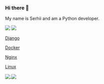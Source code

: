 ### Hi there 👋
My name is Serhii and am a Python developer.

![](https://img.shields.io/badge/PYTHON-green)  ![](https://img.shields.io/badge/DJANGO-green)


[Django](https://camo.githubusercontent.com/874468677789837533557cccb969d71483de48f4cbc938f62cab1fd066e70e3a/68747470733a2f2f696d672e736869656c64732e696f2f62616467652f446a616e676f2d677265656e)

[Docker](https://camo.githubusercontent.com/ea09d29428d8534fe7fb2814bf4535cadea128995ed99cad32e4848de95311d8/68747470733a2f2f696d672e736869656c64732e696f2f62616467652f2d446f636b65722d726564)

[Nginx](https://camo.githubusercontent.com/bd90ead0da16271dfcfaa91efa86054eaf3c0369d69262b40263bb48d73d8688/68747470733a2f2f696d672e736869656c64732e696f2f62616467652f2d4e67696e782d726564)

[Linux](https://camo.githubusercontent.com/fc0d8681811c6cfd29cde7f87acbf3eb59fecc191906a5865347282dbeaa58d1/68747470733a2f2f696d672e736869656c64732e696f2f62616467652f2d4c696e75782d726564)

<a href="https://github.com/yan-gabala">
  <img align="center" src="https://github-readme-stats.vercel.app/api?username=yan-gabala&show_icons=true&theme=ambient_gradient&hide_title=true" />
  <img align="center" src="https://github-readme-stats.vercel.app/api/top-langs/?username=yan-gabala&layout=compact&theme=tokyonight" />
</a>


<!--
**yan-gabala/yan-gabala** is a ✨ _special_ ✨ repository because its `README.md` (this file) appears on your GitHub profile.

Here are some ideas to get you started:

- 🔭 I’m currently working on ...
- 🌱 I’m currently learning ...
- 👯 I’m looking to collaborate on ...
- 🤔 I’m looking for help with ...
- 💬 Ask me about ...
- 📫 How to reach me: ...
- 😄 Pronouns: ...
- ⚡ Fun fact: ...
-->
